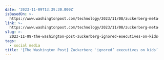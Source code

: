 ```yaml
---
date: '2023-11-09T13:39:30.000Z'
isBasedOn: >-
  https://www.washingtonpost.com/technology/2023/11/08/zuckerberg-meta-lawsuit-kids-safety
link: >-
  https://www.washingtonpost.com/technology/2023/11/08/zuckerberg-meta-lawsuit-kids-safety
slug: >-
  2023-11-09-the-washington-post-zuckerberg-ignored-executives-on-kids-safety-unre
tags:
  - social media
title: '[The Washington Post] Zuckerberg ‘ignored’ executives on kids’ safety, unre'
---
```


